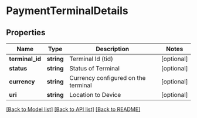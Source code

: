 # PaymentTerminalDetails

## Properties
Name | Type | Description | Notes
------------ | ------------- | ------------- | -------------
**terminal_id** | **string** | Terminal Id (tid) | [optional] 
**status** | **string** | Status of Terminal | [optional] 
**currency** | **string** | Currency configured on the terminal | [optional] 
**uri** | **string** | Location to Device | [optional] 

[[Back to Model list]](../README.md#documentation-for-models) [[Back to API list]](../README.md#documentation-for-api-endpoints) [[Back to README]](../README.md)


